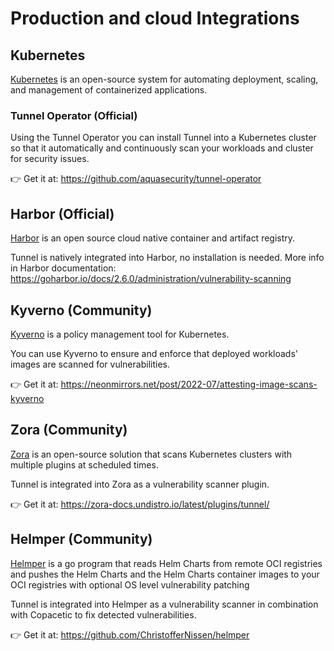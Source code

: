 # Production and cloud Integrations

## Kubernetes

[Kubernetes](https://kubernetes.io/) is an open-source system for automating deployment, scaling, and management of containerized applications.

### Tunnel Operator (Official)

Using the Tunnel Operator you can install Tunnel into a Kubernetes cluster so that it automatically and continuously scan your workloads and cluster for security issues.

👉 Get it at: <https://github.com/aquasecurity/tunnel-operator>

## Harbor (Official)

[Harbor](https://goharbor.io/) is an open source cloud native container and artifact registry.

Tunnel is natively integrated into Harbor, no installation is needed. More info in Harbor documentation: <https://goharbor.io/docs/2.6.0/administration/vulnerability-scanning>

## Kyverno (Community)

[Kyverno](https://kyverno.io/) is a policy management tool for Kubernetes.

You can use Kyverno to ensure and enforce that deployed workloads' images are scanned for vulnerabilities.

👉 Get it at: <https://neonmirrors.net/post/2022-07/attesting-image-scans-kyverno>

## Zora (Community)

[Zora](https://zora-docs.undistro.io/) is an open-source solution that scans Kubernetes clusters with multiple plugins at scheduled times.

Tunnel is integrated into Zora as a vulnerability scanner plugin.

👉 Get it at: <https://zora-docs.undistro.io/latest/plugins/tunnel/>

## Helmper (Community)

[Helmper](https://christoffernissen.github.io/helmper/) is a go program that reads Helm Charts from remote OCI registries and pushes the Helm Charts and the Helm Charts container images to your OCI registries with optional OS level vulnerability patching

Tunnel is integrated into Helmper as a vulnerability scanner in combination with Copacetic to fix detected vulnerabilities.

👉 Get it at: <https://github.com/ChristofferNissen/helmper>
